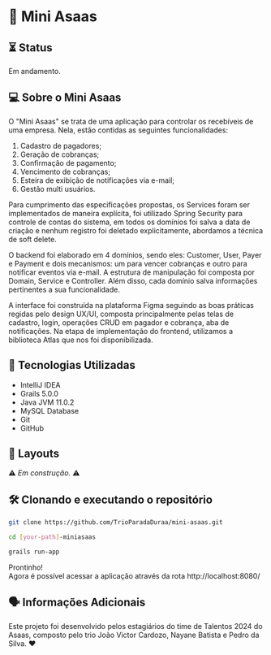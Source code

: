 # 🪽 Mini Asaas

## ⏳️ Status
Em andamento.

## 💻 Sobre o Mini Asaas
O "Mini Asaas" se trata de uma aplicação para controlar os recebíveis de uma empresa. Nela, estão contidas as seguintes funcionalidades:
 1. Cadastro de pagadores;
 2. Geração de cobranças;
 3. Confirmação de pagamento;
 4. Vencimento de cobranças;
 5. Esteira de exibição de notificações via e-mail;
 6. Gestão multi usuários.

Para cumprimento das especificações propostas, os Services foram ser implementados de maneira explícita, foi utilizado Spring Security para controle de contas do sistema, em todos os domínios foi salva a data de criação
e nenhum registro foi deletado explicitamente, abordamos a técnica de soft delete.

O backend foi elaborado em 4 domínios, sendo eles: Customer, User, Payer e Payment e dois mecanismos: um para vencer cobranças e outro para notificar eventos via e-mail.
A estrutura de manipulação foi composta por Domain, Service e Controller. Além disso, cada domínio salva informações pertinentes a sua funcionalidade.

A interface foi construída na plataforma Figma seguindo as boas práticas regidas pelo design UX/UI, composta principalmente pelas telas de cadastro, login, operações CRUD em pagador e cobrança, aba de notificações.
Na etapa de implementação do frontend, utilizamos a biblioteca Atlas que nos foi disponibilizada.

## 🚧 Tecnologias Utilizadas
- IntelliJ IDEA
- Grails 5.0.0
- Java JVM 11.0.2
- MySQL Database
- Git
- GitHub

## 🎨 Layouts
⚠️ _Em construção._ ⚠️

## 🛠️ Clonando e executando o repositório

```bash
git clone https://github.com/TrioParadaDuraa/mini-asaas.git

cd [your-path]-miniasaas

grails run-app
```
Prontinho!<br>
Agora é possível acessar a aplicação através da rota http://localhost:8080/

## 🗣 Informações Adicionais
Este projeto foi desenvolvido pelos estagiários do time de Talentos 2024 do Asaas, composto pelo trio João Victor Cardozo, Nayane Batista e Pedro da Silva. ♥
